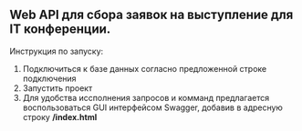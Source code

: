 Web API  для сбора заявок на выступление для IT конференции. 
-------
Инструкция по запуску:
   
1. Подключиться к базе данных согласно предложенной строке подключения
2. Запустить проект
3. Для удобства иссполнения запросов и комманд предлагается воспользоваться GUI интерфейсом Swagger, добавив в адресную строку **/index.html**
![]()

